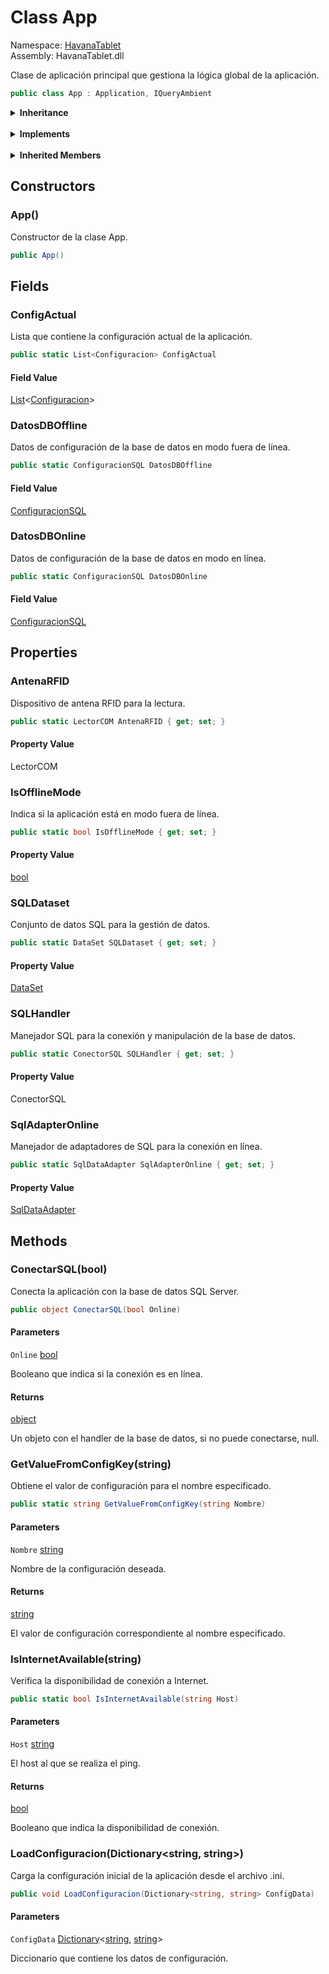 # <a id="HavanaTablet_App"></a> Class App

Namespace: [HavanaTablet](HavanaTablet.md)  
Assembly: HavanaTablet.dll  

Clase de aplicación principal que gestiona la lógica global de la aplicación.

```csharp
public class App : Application, IQueryAmbient
```

<Details>
<Summary><strong>Inheritance</strong></Summary>

[object](https://learn.microsoft.com/dotnet/api/system.object) ← 
[DispatcherObject](https://learn.microsoft.com/dotnet/api/system.windows.threading.dispatcherobject) ← 
[Application](https://learn.microsoft.com/dotnet/api/system.windows.application) ← 
[App](HavanaTablet.App.md)

</Details><br>

<Details>
<Summary><strong>Implements</strong></Summary>

[IQueryAmbient](https://learn.microsoft.com/dotnet/api/system.windows.markup.iqueryambient)

</Details><br>

<Details>
<Summary><strong>Inherited Members</strong></Summary>

[Application.Run\(\)](https://learn.microsoft.com/dotnet/api/system.windows.application.run\#system\-windows\-application\-run), 
[Application.Run\(Window\)](https://learn.microsoft.com/dotnet/api/system.windows.application.run\#system\-windows\-application\-run\(system\-windows\-window\)), 
[Application.Shutdown\(\)](https://learn.microsoft.com/dotnet/api/system.windows.application.shutdown\#system\-windows\-application\-shutdown), 
[Application.Shutdown\(int\)](https://learn.microsoft.com/dotnet/api/system.windows.application.shutdown\#system\-windows\-application\-shutdown\(system\-int32\)), 
[Application.FindResource\(object\)](https://learn.microsoft.com/dotnet/api/system.windows.application.findresource), 
[Application.TryFindResource\(object\)](https://learn.microsoft.com/dotnet/api/system.windows.application.tryfindresource), 
[Application.LoadComponent\(object, Uri\)](https://learn.microsoft.com/dotnet/api/system.windows.application.loadcomponent\#system\-windows\-application\-loadcomponent\(system\-object\-system\-uri\)), 
[Application.LoadComponent\(Uri\)](https://learn.microsoft.com/dotnet/api/system.windows.application.loadcomponent\#system\-windows\-application\-loadcomponent\(system\-uri\)), 
[Application.GetResourceStream\(Uri\)](https://learn.microsoft.com/dotnet/api/system.windows.application.getresourcestream), 
[Application.GetContentStream\(Uri\)](https://learn.microsoft.com/dotnet/api/system.windows.application.getcontentstream), 
[Application.GetRemoteStream\(Uri\)](https://learn.microsoft.com/dotnet/api/system.windows.application.getremotestream), 
[Application.GetCookie\(Uri\)](https://learn.microsoft.com/dotnet/api/system.windows.application.getcookie), 
[Application.SetCookie\(Uri, string\)](https://learn.microsoft.com/dotnet/api/system.windows.application.setcookie), 
[Application.OnStartup\(StartupEventArgs\)](https://learn.microsoft.com/dotnet/api/system.windows.application.onstartup), 
[Application.OnExit\(ExitEventArgs\)](https://learn.microsoft.com/dotnet/api/system.windows.application.onexit), 
[Application.OnActivated\(EventArgs\)](https://learn.microsoft.com/dotnet/api/system.windows.application.onactivated), 
[Application.OnDeactivated\(EventArgs\)](https://learn.microsoft.com/dotnet/api/system.windows.application.ondeactivated), 
[Application.OnSessionEnding\(SessionEndingCancelEventArgs\)](https://learn.microsoft.com/dotnet/api/system.windows.application.onsessionending), 
[Application.OnNavigating\(NavigatingCancelEventArgs\)](https://learn.microsoft.com/dotnet/api/system.windows.application.onnavigating), 
[Application.OnNavigated\(NavigationEventArgs\)](https://learn.microsoft.com/dotnet/api/system.windows.application.onnavigated), 
[Application.OnNavigationProgress\(NavigationProgressEventArgs\)](https://learn.microsoft.com/dotnet/api/system.windows.application.onnavigationprogress), 
[Application.OnNavigationFailed\(NavigationFailedEventArgs\)](https://learn.microsoft.com/dotnet/api/system.windows.application.onnavigationfailed), 
[Application.OnLoadCompleted\(NavigationEventArgs\)](https://learn.microsoft.com/dotnet/api/system.windows.application.onloadcompleted), 
[Application.OnNavigationStopped\(NavigationEventArgs\)](https://learn.microsoft.com/dotnet/api/system.windows.application.onnavigationstopped), 
[Application.OnFragmentNavigation\(FragmentNavigationEventArgs\)](https://learn.microsoft.com/dotnet/api/system.windows.application.onfragmentnavigation), 
[Application.Current](https://learn.microsoft.com/dotnet/api/system.windows.application.current), 
[Application.Windows](https://learn.microsoft.com/dotnet/api/system.windows.application.windows), 
[Application.MainWindow](https://learn.microsoft.com/dotnet/api/system.windows.application.mainwindow), 
[Application.ShutdownMode](https://learn.microsoft.com/dotnet/api/system.windows.application.shutdownmode), 
[Application.Resources](https://learn.microsoft.com/dotnet/api/system.windows.application.resources), 
[Application.StartupUri](https://learn.microsoft.com/dotnet/api/system.windows.application.startupuri), 
[Application.Properties](https://learn.microsoft.com/dotnet/api/system.windows.application.properties), 
[Application.ResourceAssembly](https://learn.microsoft.com/dotnet/api/system.windows.application.resourceassembly), 
[Application.Startup](https://learn.microsoft.com/dotnet/api/system.windows.application.startup), 
[Application.Exit](https://learn.microsoft.com/dotnet/api/system.windows.application.exit), 
[Application.Activated](https://learn.microsoft.com/dotnet/api/system.windows.application.activated), 
[Application.Deactivated](https://learn.microsoft.com/dotnet/api/system.windows.application.deactivated), 
[Application.SessionEnding](https://learn.microsoft.com/dotnet/api/system.windows.application.sessionending), 
[Application.DispatcherUnhandledException](https://learn.microsoft.com/dotnet/api/system.windows.application.dispatcherunhandledexception), 
[Application.Navigating](https://learn.microsoft.com/dotnet/api/system.windows.application.navigating), 
[Application.Navigated](https://learn.microsoft.com/dotnet/api/system.windows.application.navigated), 
[Application.NavigationProgress](https://learn.microsoft.com/dotnet/api/system.windows.application.navigationprogress), 
[Application.NavigationFailed](https://learn.microsoft.com/dotnet/api/system.windows.application.navigationfailed), 
[Application.LoadCompleted](https://learn.microsoft.com/dotnet/api/system.windows.application.loadcompleted), 
[Application.NavigationStopped](https://learn.microsoft.com/dotnet/api/system.windows.application.navigationstopped), 
[Application.FragmentNavigation](https://learn.microsoft.com/dotnet/api/system.windows.application.fragmentnavigation), 
[DispatcherObject.Dispatcher](https://learn.microsoft.com/dotnet/api/system.windows.threading.dispatcherobject.dispatcher), 
[object.ToString\(\)](https://learn.microsoft.com/dotnet/api/system.object.tostring), 
[object.Equals\(object\)](https://learn.microsoft.com/dotnet/api/system.object.equals\#system\-object\-equals\(system\-object\)), 
[object.Equals\(object, object\)](https://learn.microsoft.com/dotnet/api/system.object.equals\#system\-object\-equals\(system\-object\-system\-object\)), 
[object.ReferenceEquals\(object, object\)](https://learn.microsoft.com/dotnet/api/system.object.referenceequals), 
[object.GetHashCode\(\)](https://learn.microsoft.com/dotnet/api/system.object.gethashcode), 
[object.GetType\(\)](https://learn.microsoft.com/dotnet/api/system.object.gettype), 
[object.MemberwiseClone\(\)](https://learn.microsoft.com/dotnet/api/system.object.memberwiseclone)

</Details>

## Constructors

### <a id="HavanaTablet_App__ctor"></a> App\(\)

Constructor de la clase App.

```csharp
public App()
```

## Fields

### <a id="HavanaTablet_App_ConfigActual"></a> ConfigActual

Lista que contiene la configuración actual de la aplicación.

```csharp
public static List<Configuracion> ConfigActual
```

#### Field Value

 [List](https://learn.microsoft.com/dotnet/api/system.collections.generic.list\-1)<[Configuracion](HavanaTablet.Configuracion.md)\>

### <a id="HavanaTablet_App_DatosDBOffline"></a> DatosDBOffline

Datos de configuración de la base de datos en modo fuera de línea.

```csharp
public static ConfiguracionSQL DatosDBOffline
```

#### Field Value

 [ConfiguracionSQL](HavanaTablet.ConfiguracionSQL.md)

### <a id="HavanaTablet_App_DatosDBOnline"></a> DatosDBOnline

Datos de configuración de la base de datos en modo en línea.

```csharp
public static ConfiguracionSQL DatosDBOnline
```

#### Field Value

 [ConfiguracionSQL](HavanaTablet.ConfiguracionSQL.md)

## Properties

### <a id="HavanaTablet_App_AntenaRFID"></a> AntenaRFID

Dispositivo de antena RFID para la lectura.

```csharp
public static LectorCOM AntenaRFID { get; set; }
```

#### Property Value

 LectorCOM

### <a id="HavanaTablet_App_IsOfflineMode"></a> IsOfflineMode

Indica si la aplicación está en modo fuera de línea.

```csharp
public static bool IsOfflineMode { get; set; }
```

#### Property Value

 [bool](https://learn.microsoft.com/dotnet/api/system.boolean)

### <a id="HavanaTablet_App_SQLDataset"></a> SQLDataset

Conjunto de datos SQL para la gestión de datos.

```csharp
public static DataSet SQLDataset { get; set; }
```

#### Property Value

 [DataSet](https://learn.microsoft.com/dotnet/api/system.data.dataset)

### <a id="HavanaTablet_App_SQLHandler"></a> SQLHandler

Manejador SQL para la conexión y manipulación de la base de datos.

```csharp
public static ConectorSQL SQLHandler { get; set; }
```

#### Property Value

 ConectorSQL

### <a id="HavanaTablet_App_SqlAdapterOnline"></a> SqlAdapterOnline

Manejador de adaptadores de SQL para la conexión en línea.

```csharp
public static SqlDataAdapter SqlAdapterOnline { get; set; }
```

#### Property Value

 [SqlDataAdapter](https://learn.microsoft.com/dotnet/api/system.data.sqlclient.sqldataadapter)

## Methods

### <a id="HavanaTablet_App_ConectarSQL_System_Boolean_"></a> ConectarSQL\(bool\)

Conecta la aplicación con la base de datos SQL Server.

```csharp
public object ConectarSQL(bool Online)
```

#### Parameters

`Online` [bool](https://learn.microsoft.com/dotnet/api/system.boolean)

Booleano que indica si la conexión es en línea.

#### Returns

 [object](https://learn.microsoft.com/dotnet/api/system.object)

Un objeto con el handler de la base de datos, si no puede conectarse, null.

### <a id="HavanaTablet_App_GetValueFromConfigKey_System_String_"></a> GetValueFromConfigKey\(string\)

Obtiene el valor de configuración para el nombre especificado.

```csharp
public static string GetValueFromConfigKey(string Nombre)
```

#### Parameters

`Nombre` [string](https://learn.microsoft.com/dotnet/api/system.string)

Nombre de la configuración deseada.

#### Returns

 [string](https://learn.microsoft.com/dotnet/api/system.string)

El valor de configuración correspondiente al nombre especificado.

### <a id="HavanaTablet_App_IsInternetAvailable_System_String_"></a> IsInternetAvailable\(string\)

Verifica la disponibilidad de conexión a Internet.

```csharp
public static bool IsInternetAvailable(string Host)
```

#### Parameters

`Host` [string](https://learn.microsoft.com/dotnet/api/system.string)

El host al que se realiza el ping.

#### Returns

 [bool](https://learn.microsoft.com/dotnet/api/system.boolean)

Booleano que indica la disponibilidad de conexión.

### <a id="HavanaTablet_App_LoadConfiguracion_System_Collections_Generic_Dictionary_System_String_System_String__"></a> LoadConfiguracion\(Dictionary<string, string\>\)

Carga la configuración inicial de la aplicación desde el archivo .ini.

```csharp
public void LoadConfiguracion(Dictionary<string, string> ConfigData)
```

#### Parameters

`ConfigData` [Dictionary](https://learn.microsoft.com/dotnet/api/system.collections.generic.dictionary\-2)<[string](https://learn.microsoft.com/dotnet/api/system.string), [string](https://learn.microsoft.com/dotnet/api/system.string)\>

Diccionario que contiene los datos de configuración.


